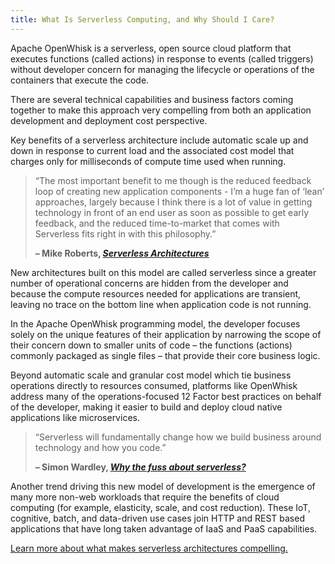 ```yaml
---
title: What Is Serverless Computing, and Why Should I Care?
---
```


Apache OpenWhisk is a serverless, open source cloud platform that executes functions (called actions) in response to events (called triggers) without developer concern for managing the lifecycle or operations of the containers that execute the code.

There are several technical capabilities and business factors coming together to make this approach very compelling from both an application development and deployment cost perspective.

Key benefits of a serverless architecture include automatic scale up and down in response to current load and the associated cost model that charges only for milliseconds of compute time used when running. 

> “The most important benefit to me though is the reduced feedback loop of creating new application components - I’m a huge fan of ‘lean’ approaches, largely because I think there is a lot of value in getting technology in front of an end user as soon as possible to get early feedback, and the reduced time-to-market that comes with Serverless fits right in with this philosophy.”
>
> **– Mike Roberts, [_Serverless Architectures_](http://martinfowler.com/articles/serverless.html)**

New architectures built on this model are called serverless since a greater number of operational concerns are hidden from the developer and because the compute resources needed for applications are transient, leaving no trace on the bottom line when application code is not running.

In the Apache OpenWhisk programming model, the developer focuses solely on the unique features of their application by narrowing the scope of their concern down to smaller units of code – the functions (actions) commonly packaged as single files – that provide their core business logic.

Beyond automatic scale and granular cost model which tie business operations directly to resources consumed, platforms like OpenWhisk address many of the operations-focused 12 Factor best practices on behalf of the developer, making it easier to build and deploy cloud native applications like microservices.

> “Serverless will fundamentally change how we build business around technology and how you code.”
> 
> **– Simon Wardley, [_Why the fuss about serverless?_](https://hackernoon.com/why-the-fuss-about-serverless-4370b1596da0#.9onv2dko9)**

Another trend driving this new model of development is the emergence of many more non-web workloads that require the benefits of cloud computing (for example, elasticity, scale, and cost reduction). These IoT, cognitive, batch, and data-driven use cases join HTTP and REST based applications that have long taken advantage of IaaS and PaaS capabilities.

[Learn more about what makes serverless architectures compelling.](https://developer.ibm.com/opentech/2016/09/06/what-makes-serverless-attractive/)
